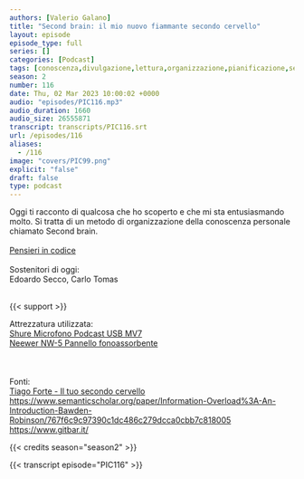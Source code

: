 ```yaml
---
authors: [Valerio Galano]
title: "Second brain: il mio nuovo fiammante secondo cervello"
layout: episode
episode_type: full
series: []
categories: [Podcast]
tags: [conoscenza,divulgazione,lettura,organizzazione,pianificazione,secondbrain,tiagoforte]
season: 2
number: 116
date: Thu, 02 Mar 2023 10:00:02 +0000
audio: "episodes/PIC116.mp3"
audio_duration: 1660
audio_size: 26555871
transcript: transcripts/PIC116.srt
url: /episodes/116
aliases: 
  - /116
image: "covers/PIC99.png"
explicit: "false"
draft: false
type: podcast
---
```

Oggi ti racconto di qualcosa che ho scoperto e che mi sta entusiasmando molto. Si tratta di un metodo di organizzazione della conoscenza personale chiamato Second brain.<br />
<br />
<a href="https://pensieriincodice.it/" target="_blank" rel="noreferrer noopener">Pensieri in codice</a><br />
<br />
Sostenitori di oggi:<br />
Edoardo Secco, Carlo Tomas<br />
<br />


{{< support >}}

Attrezzatura utilizzata:<br />
<a href="https://amzn.to/3862ZRf" target="_blank" rel="noreferrer noopener">Shure Microfono Podcast USB MV7</a><br />
<a href="https://amzn.to/3rysTFP" target="_blank" rel="noreferrer noopener">Neewer NW-5 Pannello fonoassorbente</a><br />
<br />
<br />
<br />
Fonti:<br />
<a href="https://amzn.to/3IQfROd" target="_blank" rel="noreferrer noopener">Tiago Forte - Il tuo secondo cervello</a><br />
<a href="https://www.semanticscholar.org/paper/Information-Overload%3A-An-Introduction-Bawden-Robinson/767f6c9c97390c1dc486c279dcca0cbb7c818005" target="_blank" rel="noreferrer noopener">https://www.semanticscholar.org/paper/Information-Overload%3A-An-Introduction-Bawden-Robinson/767f6c9c97390c1dc486c279dcca0cbb7c818005</a><br />
<a href="https://www.gitbar.it/" target="_blank" rel="noreferrer noopener">https://www.gitbar.it/</a>

{{< credits season="season2" >}}

<!-- more -->

{{< transcript episode="PIC116" >}}

